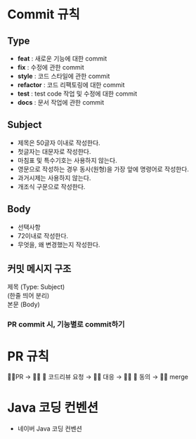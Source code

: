 # Commit 규칙
## Type
* **feat** : 새로운 기능에 대한 commit
* **fix** : 수정에 관한 commit
* **style** : 코드 스타일에 관한 commit
* **refactor** : 코드 리팩토링에 대한 commit
* **test** : test code 작업 및 수정에 대한 commit
* **docs** : 문서 작업에 관한 commit

## Subject
* 제목은 50글자 이내로 작성한다.
* 첫글자는 대문자로 작성한다.
* 마침표 및 특수기호는 사용하지 않는다.
* 영문으로 작성하는 경우 동사(원형)을 가장 앞에 명령어로 작성한다.
* 과거시제는 사용하지 않는다.
* 개조식 구문으로 작성한다.

## Body
* 선택사항
* 72이내로 작성한다.
* 무엇을, 왜 변경했는지 작성한다.

## 커밋 메시지 구조
제목 (Type: Subject)<br>
(한줄 띄어 분리)<br>
본문 (Body)


### PR commit 시, 기능별로 commit하기


# PR 규칙
🙋‍♀️PR → 🙋‍♂️ 🙋 코드리뷰 요청 → 💁‍♀️ 대응 → 🙆‍♂️ 🙆 동의 → 🙆‍♀️ merge

# Java 코딩 컨벤션
* 네이버 Java 코딩 컨벤션
